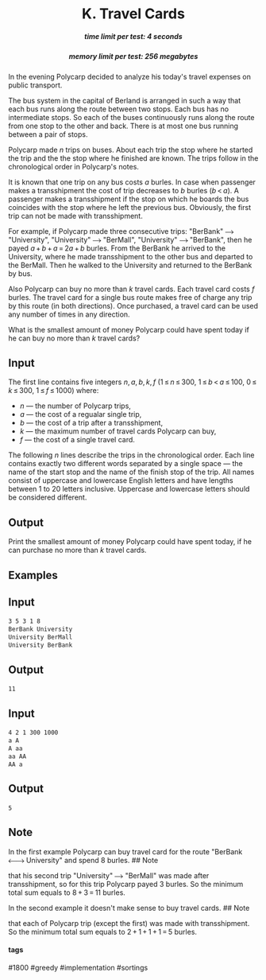 <h1 style='text-align: center;'> K. Travel Cards</h1>

<h5 style='text-align: center;'>time limit per test: 4 seconds</h5>
<h5 style='text-align: center;'>memory limit per test: 256 megabytes</h5>

In the evening Polycarp decided to analyze his today's travel expenses on public transport.

The bus system in the capital of Berland is arranged in such a way that each bus runs along the route between two stops. Each bus has no intermediate stops. So each of the buses continuously runs along the route from one stop to the other and back. There is at most one bus running between a pair of stops.

Polycarp made *n* trips on buses. About each trip the stop where he started the trip and the the stop where he finished are known. The trips follow in the chronological order in Polycarp's notes.

It is known that one trip on any bus costs *a* burles. In case when passenger makes a transshipment the cost of trip decreases to *b* burles (*b* < *a*). A passenger makes a transshipment if the stop on which he boards the bus coincides with the stop where he left the previous bus. Obviously, the first trip can not be made with transshipment.

For example, if Polycarp made three consecutive trips: "BerBank" ![](images/70a0795f45d32287dba0eb83fc4a3f470c6e5537.png) "University", "University" ![](images/70a0795f45d32287dba0eb83fc4a3f470c6e5537.png) "BerMall", "University" ![](images/70a0795f45d32287dba0eb83fc4a3f470c6e5537.png) "BerBank", then he payed *a* + *b* + *a* = 2*a* + *b* burles. From the BerBank he arrived to the University, where he made transshipment to the other bus and departed to the BerMall. Then he walked to the University and returned to the BerBank by bus.

Also Polycarp can buy no more than *k* travel cards. Each travel card costs *f* burles. The travel card for a single bus route makes free of charge any trip by this route (in both directions). Once purchased, a travel card can be used any number of times in any direction.

What is the smallest amount of money Polycarp could have spent today if he can buy no more than *k* travel cards?

## Input

The first line contains five integers *n*, *a*, *b*, *k*, *f* (1 ≤ *n* ≤ 300, 1 ≤ *b* < *a* ≤ 100, 0 ≤ *k* ≤ 300, 1 ≤ *f* ≤ 1000) where:

* *n* — the number of Polycarp trips,
* *a* — the cost of a regualar single trip,
* *b* — the cost of a trip after a transshipment,
* *k* — the maximum number of travel cards Polycarp can buy,
* *f* — the cost of a single travel card.

The following *n* lines describe the trips in the chronological order. Each line contains exactly two different words separated by a single space — the name of the start stop and the name of the finish stop of the trip. All names consist of uppercase and lowercase English letters and have lengths between 1 to 20 letters inclusive. Uppercase and lowercase letters should be considered different.

## Output

Print the smallest amount of money Polycarp could have spent today, if he can purchase no more than *k* travel cards.

## Examples

## Input


```
3 5 3 1 8  
BerBank University  
University BerMall  
University BerBank  

```
## Output


```
11  

```
## Input


```
4 2 1 300 1000  
a A  
A aa  
aa AA  
AA a  

```
## Output


```
5  

```
## Note

In the first example Polycarp can buy travel card for the route "BerBank ![](images/ecc94b07e73defe233bfe831f3977337706a2d27.png) University" and spend 8 burles. ## Note

 that his second trip "University" ![](images/70a0795f45d32287dba0eb83fc4a3f470c6e5537.png) "BerMall" was made after transshipment, so for this trip Polycarp payed 3 burles. So the minimum total sum equals to 8 + 3 = 11 burles.

In the second example it doesn't make sense to buy travel cards. ## Note

 that each of Polycarp trip (except the first) was made with transshipment. So the minimum total sum equals to 2 + 1 + 1 + 1 = 5 burles.



#### tags 

#1800 #greedy #implementation #sortings 